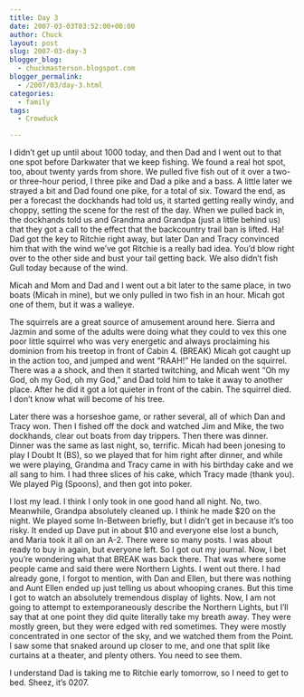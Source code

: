 ```yaml
---
title: Day 3
date: 2007-03-03T03:52:00+00:00
author: Chuck
layout: post
slug: 2007-03-day-3
blogger_blog:
  - chuckmasterson.blogspot.com
blogger_permalink:
  - /2007/03/day-3.html
categories:
  - family
tags:
  - Crowduck

---
```

I didn’t get up until about 1000 today, and then Dad and I went out to that one
spot before Darkwater that we keep fishing. We found a real hot spot, too,
about twenty yards from shore. We pulled five fish out of it over a two- or
three-hour period, I three pike and Dad a pike and a bass. A little later we
strayed a bit and Dad found one pike, for a total of six. Toward the end, as
per a forecast the dockhands had told us, it started getting really windy, and
choppy, setting the scene for the rest of the day. When we pulled back in, the
dockhands told us and Grandma and Grandpa (just a little behind us) that they
got a call to the effect that the backcountry trail ban is lifted. Ha! Dad got
the key to Ritchie right away, but later Dan and Tracy convinced him that with
the wind we’ve got Ritchie is a really bad idea. You’d blow right over to the
other side and bust your tail getting back. We also didn’t fish Gull today
because of the wind.

Micah and Mom and Dad and I went out a bit later to the same place, in two
boats (Micah in mine), but we only pulled in two fish in an hour. Micah got one
of them, but it was a walleye. 

The squirrels are a great source of amusement around here. Sierra and Jazmin
and some of the adults were doing what they could to vex this one poor little
squirrel who was very energetic and always proclaiming his dominion from his
treetop in front of Cabin 4. <span class="small-caps">(BREAK)</span> Micah got
caught up in the action too, and jumped and went “RAAH!” He landed on the
squirrel. There was a a shock, and then it started twitching, and Micah went
“Oh my God, oh my God, oh my God,” and Dad told him to take it away to another
place. After he did it got a lot quieter in front of the cabin. The squirrel
died. I don’t know what will become of his tree.

Later there was a horseshoe game, or rather several, all of which Dan and Tracy
won. Then I fished off the dock and watched Jim and Mike, the two dockhands,
clear out boats from day trippers. Then there was dinner. Dinner was the same
as last night, so, terrific. Micah had been jonesing to play I Doubt It (BS),
so we played that for him right after dinner, and while we were playing,
Grandma and Tracy came in with his birthday cake and we all sang to him. I had
three slices of his cake, which Tracy made (thank you). We played Pig (Spoons),
and then got into poker.

I lost my lead. I think I only took in one good hand all night. No, two.
Meanwhile, Grandpa absolutely cleaned up. I think he made $20 on the night. We
played some In-Between briefly, but I didn’t get in because it’s too risky. It
ended up Dave put in about $10 and everyone else lost a bunch, and Maria took
it all on an A-2. There were so many posts. I was about ready to buy in again,
but everyone left. So I got out my journal. Now, I bet you’re wondering what
that <span class="small-caps">BREAK</span> was back there. That was where some
people came and said there were Northern Lights. I went out there. I had
already gone, I forgot to mention, with Dan and Ellen, but there was nothing
and Aunt Ellen ended up just telling us about whooping cranes. But this time I
got to watch an absolutely tremendous display of lights. Now, I am not going to
attempt to extemporaneously describe the Northern Lights, but I’ll say that at
one point they did quite literally take my breath away. They were mostly green,
but they were edged with red sometimes. They were mostly concentrated in one
sector of the sky, and we watched them from the Point. I saw some that snaked
around up closer to me, and one that split like curtains at a theater, and
plenty others. You need to see them.

I understand Dad is taking me to Ritchie early tomorrow, so I need to get to
bed. Sheez, it’s 0207.
